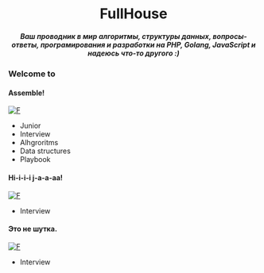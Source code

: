 <div align="center">
  <h1>FullHouse</h1>
  <h5>Ваш проводник в мир алгоритмы, структуры данных, вопросы-ответы, програмирования и разработки на PHP, Golang, JavaScript и надеюсь что-то другого :)</h5>
</div>

### Welcome to

#### Assemble!

[![F](https://avatars1.githubusercontent.com/u/64774752?s=60&v=4)](https://github.com/goavengers) 
- Junior
- Interview
- Alhgroritms
- Data structures
- Playbook

#### Hi-i-i-i j-a-a-aa!

[![F](https://avatars2.githubusercontent.com/u/65408106?s=60&v=4)](https://github.com/ninja-js) 
- Interview

#### Это не шутка.

[![F](https://avatars2.githubusercontent.com/u/65562998?s=60&v=4)](https://github.com/php-slonik) 
- Interview
